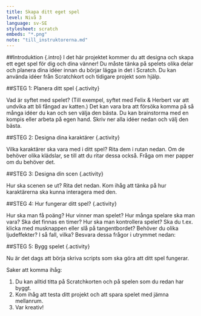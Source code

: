 ```yaml
---
title: Skapa ditt eget spel
level: Nivå 3
language: sv-SE
stylesheet: scratch
embeds: "*.png"
note: "till_instruktorerna.md"
---
```


##Introduktion {.intro}
I det här projektet kommer du att designa och skapa ett eget spel för dig och dina vänner! 
Du måste tänka på spelets olika delar och planera dina idéer innan du börjar lägga in det i Scratch. Du kan använda idéer från Scratchkort och tidigare projekt som hjälp. 


##STEG 1: Planera ditt spel {.activity}

Vad är syftet med spelet? (Till exempel, syftet med Felix & Herbert var att undvika att bli fångad av katten.) Det kan vara bra att försöka komma på så många idéer du kan och sen välja den bästa. Du kan brainstorma med en kompis eller arbeta på egen hand. Skriv ner alla idéer nedan och välj den bästa. 

##STEG 2: Designa dina karaktärer  {.activity}

Vilka karaktärer ska vara med i ditt spel? Rita dem i rutan nedan. Om de behöver olika klädslar, se till att du ritar dessa också. Fråga om mer papper om du behöver det. 

##STEG 3: Designa din scen {.activity}

Hur ska scenen se ut? Rita det nedan. Kom ihåg att tänka på hur karaktärerna ska kunna interagera med den. 

##STEG 4: Hur fungerar ditt spel? {.activity}

Hur ska man få poäng? Hur vinner man spelet? Hur många spelare ska man vara? Ska det finnas en timer? 
Hur ska man kontrollera spelet? Ska du t.ex. klicka med musknappen eller slå på tangentbordet? Behöver du olika ljudeffekter? I så fall, vilka? 
Besvara dessa frågor i utrymmet nedan: 


##STEG 5: Bygg spelet {.activity}

Nu är det dags att börja skriva scripts som ska göra att ditt spel fungerar. 

Saker att komma ihåg:

1. Du kan alltid titta på Scratchkorten och på spelen som du redan har byggt. 
2. Kom ihåg att testa ditt projekt och att spara spelet med jämna mellanrum. 
3. Var kreativ! 
